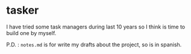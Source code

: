 # tasker

I have tried some task managers during last 10 years so I think is time to build one by myself.

P.D. : `notes.md` is for write my drafts about the project, so is in spanish.  